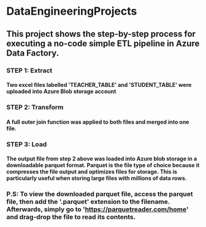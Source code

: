 # DataEngineeringProjects
## This project shows the step-by-step process for executing a no-code simple ETL pipeline in Azure Data Factory.
### STEP 1: Extract
#### Two excel files labelled 'TEACHER_TABLE' and 'STUDENT_TABLE' were uploaded into Azure Blob storage account
### STEP 2: Transform
#### A full outer join function was applied to both files and merged into one file.
### STEP 3: Load
#### The output file from step 2 above was loaded into Azure blob storage in a downloadable parquet format. Parquet is the file type of choice because it compresses the file output and optimizes files for storage. This is particularly useful when storing large files with millions of data rows.
### P.S: To view the downloaded parquet file, access the parquet file, then add the '.parquet' extension to the filename. Afterwards, simply go to 'https://parquetreader.com/home' and drag-drop the file to read its contents.
